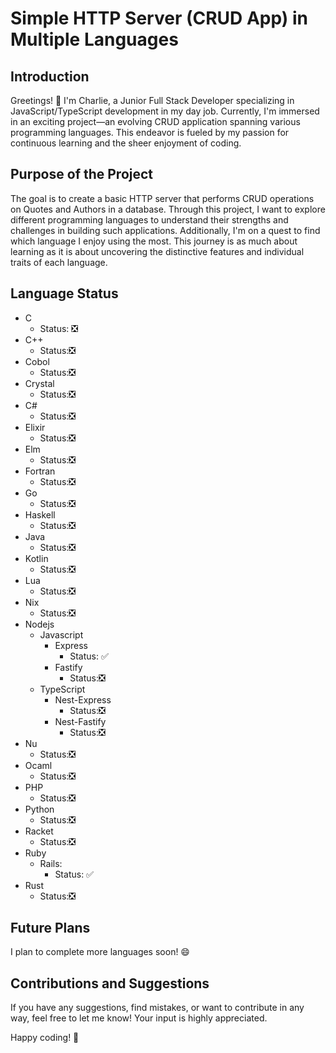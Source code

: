 # Simple HTTP Server (CRUD App) in Multiple Languages

## Introduction
Greetings! 👋 I'm Charlie, a Junior Full Stack Developer specializing in JavaScript/TypeScript development in my day job. Currently, I'm immersed in an exciting project—an evolving CRUD application spanning various programming languages. This endeavor is fueled by my passion for continuous learning and the sheer enjoyment of coding.

## Purpose of the Project

The goal is to create a basic HTTP server that performs CRUD operations on Quotes and Authors in a database. Through this project, I want to explore different programming languages to understand their strengths and challenges in building such applications. Additionally, I'm on a quest to find which language I enjoy using the most. This journey is as much about learning as it is about uncovering the distinctive features and individual traits of each language.

## Language Status
- C
    - Status: ❎
- C++ 
    - Status:❎
- Cobol 
    - Status:❎
- Crystal  
    - Status:❎
- C#  
    - Status:❎
- Elixir  
    - Status:❎
- Elm  
    - Status:❎
- Fortran  
    - Status:❎
- Go  
    - Status:❎
- Haskell  
    - Status:❎
- Java  
    - Status:❎
- Kotlin  
    - Status:❎
- Lua  
    - Status:❎
- Nix  
    - Status:❎
- Nodejs
    - Javascript
        - Express
            - Status: ✅
        - Fastify  
            - Status:❎
    - TypeScript
        - Nest-Express  
            - Status:❎
        - Nest-Fastify  
            - Status:❎
- Nu  
    - Status:❎
- Ocaml  
    - Status:❎
- PHP  
    - Status:❎
- Python  
    - Status:❎
- Racket  
    - Status:❎
- Ruby  
    - Rails:
        - Status: ✅
- Rust  
    - Status:❎

## Future Plans

I plan to complete more languages soon! 😄

## Contributions and Suggestions

If you have any suggestions, find mistakes, or want to contribute in any way, feel free to let me know! Your input is highly appreciated.

Happy coding! 🚀